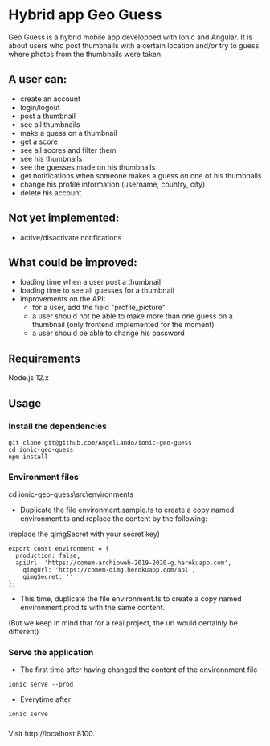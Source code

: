 # Hybrid app Geo Guess
Geo Guess is a hybrid mobile app developped with Ionic and Angular. It is about users who post thumbnails with a certain location and/or try to guess where photos from the thumbnails were taken.

## A user can:

* create an account
* login/logout
* post a thumbnail
* see all thumbnails
* make a guess on a thumbnail
* get a score
* see all scores and filter them
* see his thumbnails
* see the guesses made on his thumbnails
* get notifications when someone makes a guess on one of his thumbnails
* change his profile information (username, country, city)
* delete his account

## Not yet implemented:

* active/disactivate notifications

## What could be improved:

* loading time when a user post a thumbnail
* loading time to see all guesses for a thumbnail
* improvements on the API:
  * for a user, add the field "profile_picture"
  * a user should not be able to make more than one guess on a thumbnail (only frontend implemented for the moment)
  * a user should be able to change his password


## Requirements
Node.js 12.x

## Usage

### Install the dependencies
```
git clone git@github.com/AngelLando/ionic-geo-guess
cd ionic-geo-guess
npm install

```

### Environment files

cd ionic-geo-guess\src\environments

* Duplicate the file environment.sample.ts to create a copy named environment.ts and replace the content by the following:

(replace the qimgSecret with your secret key)

```
export const environment = {
  production: false,
  apiUrl: 'https://comem-archioweb-2019-2020-g.herokuapp.com',
    qimgUrl: 'https://comem-qimg.herokuapp.com/api',
    qimgSecret: ''
};
```

* This time, duplicate the file environment.ts to create a copy named environment.prod.ts with the same content.

(But we keep in mind that for a real project, the url would certainly be different)


### Serve the application
* The first time after having changed the content of the environnment file

```
ionic serve --prod
```

* Everytime after

```
ionic serve
```

### 


Visit http://localhost:8100.